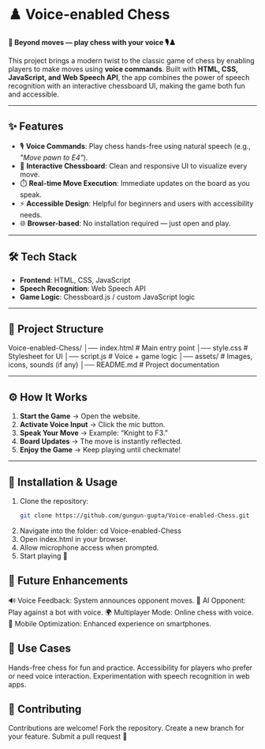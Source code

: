 # ♟️ Voice-enabled Chess  

**🚀 Beyond moves — play chess with your voice 🎙️♟️**  

This project brings a modern twist to the classic game of chess by enabling players to make moves using **voice commands**. Built with **HTML, CSS, JavaScript, and Web Speech API**, the app combines the power of speech recognition with an interactive chessboard UI, making the game both fun and accessible.  

---

## ✨ Features  
- 🎙️ **Voice Commands**: Play chess hands-free using natural speech (e.g., *"Move pawn to E4"*).  
- 🏁 **Interactive Chessboard**: Clean and responsive UI to visualize every move.  
- ⏱️ **Real-time Move Execution**: Immediate updates on the board as you speak.  
- ⚡ **Accessible Design**: Helpful for beginners and users with accessibility needs.  
- 🌐 **Browser-based**: No installation required — just open and play.  

---

## 🛠️ Tech Stack  
- **Frontend**: HTML, CSS, JavaScript  
- **Speech Recognition**: Web Speech API  
- **Game Logic**: Chessboard.js / custom JavaScript logic  

---

## 📂 Project Structure  
Voice-enabled-Chess/
│── index.html # Main entry point
│── style.css # Stylesheet for UI
│── script.js # Voice + game logic
│── assets/ # Images, icons, sounds (if any)
│── README.md # Project documentation


---

## ⚙️ How It Works  
1. **Start the Game** → Open the website.  
2. **Activate Voice Input** → Click the mic button.  
3. **Speak Your Move** → Example: “Knight to F3.”  
4. **Board Updates** → The move is instantly reflected.  
5. **Enjoy the Game** → Keep playing until checkmate!  

---

## 🚦 Installation & Usage  
1. Clone the repository:  
   ```bash
   git clone https://github.com/gungun-gupta/Voice-enabled-Chess.git
2. Navigate into the folder:
cd Voice-enabled-Chess
3. Open index.html in your browser.
4. Allow microphone access when prompted.
5. Start playing 🎉

## 🌟 Future Enhancements
🔊 Voice Feedback: System announces opponent moves.
🤖 AI Opponent: Play against a bot with voice.
🌍 Multiplayer Mode: Online chess with voice.
📱 Mobile Optimization: Enhanced experience on smartphones.

## 🎯 Use Cases
Hands-free chess for fun and practice.
Accessibility for players who prefer or need voice interaction.
Experimentation with speech recognition in web apps.

## 🤝 Contributing
Contributions are welcome!
Fork the repository.
Create a new branch for your feature.
Submit a pull request 🚀
